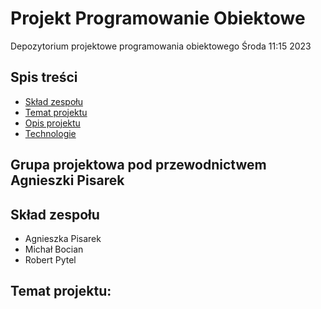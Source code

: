 # Projekt Programowanie Obiektowe
Depozytorium projektowe programowania obiektowego Środa 11:15 2023
## Spis treści
* [Skład zespołu](#Skład)
* [Temat projektu](#Temat)
* [Opis projektu](#Opis)
* [Technologie](#Technologie)
## Grupa projektowa pod przewodnictwem Agnieszki Pisarek
## Skład zespołu
* Agnieszka Pisarek
* Michał Bocian
* Robert Pytel
## Temat projektu: ######
